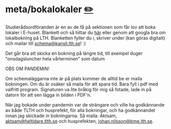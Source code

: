 # meta/bokalokaler [✏️](https://github.com/Dsek-LTH/srd-testamente/edit/master/./meta/bokalokaler.md)

Studierådsordföranden är en av de få på sektionen som får lov att boka lokaler i E-huset. Blankett och så hittar du [här](http://www.student.lth.se/schema/boka-lokaler-paa-lth-som-student/) eller genom att googla bra om lokalbokning på LTH. Blanketten fyller du i, skriver under (kan göras digitalt) och mailar till schema@kansli.lth.se! :)

Det går bra att skicka en bokning på längre tid, till exempel duger "onsdagsluncher hela vårterminen" som datum

OBS OM PANDEMIN!

Om schemaläggarna inte är på plats kommer de alltid be er maila bokningen. Om du är osäker så maila för att spara tid. Bara fyll i pdf med valfritt program. Signaturen va lite bråkig för mig så fotade, lade in på datorn för att sen lägga in bilden i PDF'n.

När jag bokade under pandemin var de strängare och ville ha godkännande av både TLTH och husprefekt, för alla bokningar, och ha godkännandet innan jag skickade in bokningarna. Så maila: Aktsam, aktsam@heltidare.tlth.se och husprefekten, johan.nilsson@bme.lth.se.
